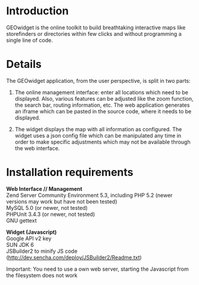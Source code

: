 # Introduction #

GEOwidget is the online toolkit to build breathtaking interactive maps like storefinders or directories within few clicks and without programming a single line of code.


# Details #

The GEOwidget application, from the user perspective, is split in two parts:

1) The online management interface: enter all locations which need to be displayed. Also, various features can be adjusted like the zoom function, the search bar, routing information, etc. The web application generates an iframe which can be pasted in the source code, where it needs to be displayed.

2) The widget displays the map with all information as configured. The widget uses a json config file which can be manipulated any time in order to make specific adjustments which may not be available through the web interface.

# Installation requirements #

**Web Interface // Management**
<br />Zend Server Community Environment 5.3, including PHP 5.2
(newer versions may work but have not been tested)
<br />MySQL 5.0 (or newer, not tested)
<br />PHPUnit 3.4.3 (or newer, not tested)
<br />GNU gettext

**Widget (Javascript)**
<br />Google API v2 key
<br />SUN JDK 6
<br />JSBuilder2 to minify JS code
<br />(http://dev.sencha.com/deploy/JSBuilder2/Readme.txt)

Important: You need to use a own web server, starting the Javascript
from the filesystem does not work
